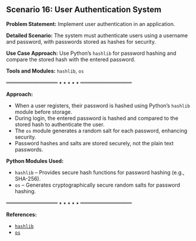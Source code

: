 ## Scenario 16: User Authentication System  
**Problem Statement:** Implement user authentication in an application.

**Detailed Scenario:** The system must authenticate users using a username and password, with passwords stored as hashes for security.

**Use Case Approach:** Use Python’s `hashlib` for password hashing and compare the stored hash with the entered password.

**Tools and Modules:** `hashlib`, `os`

══════════════ ⭑ ⭑ ⭑ ⭑ ⭑ ══════════════

**Approach:**  
- When a user registers, their password is hashed using Python’s `hashlib` module before storage.
- During login, the entered password is hashed and compared to the stored hash to authenticate the user.
- The `os` module generates a random salt for each password, enhancing security.
- Password hashes and salts are stored securely, not the plain text passwords.

**Python Modules Used:**  
- `hashlib` – Provides secure hash functions for password hashing (e.g., SHA-256).
- `os` – Generates cryptographically secure random salts for password hashing.

══════════════ ⭑ ⭑ ⭑ ⭑ ⭑ ══════════════

**References:**  
- [`hashlib`](https://docs.python.org/3/library/hashlib.html)  
- [`os`](https://docs.python.org/3/library/os.html)